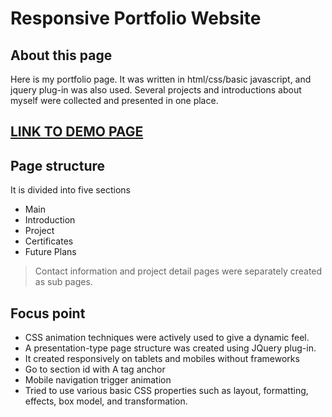 # Responsive Portfolio Website

## About this page

Here is my portfolio page. 
It was written in html/css/basic javascript, and jquery plug-in was also used.
Several projects and introductions about myself were collected and presented in one place.

## [LINK TO DEMO PAGE](https://codejoy.de/)

## Page structure

It is divided into five sections
- Main
- Introduction
- Project
- Certificates
- Future Plans

> Contact information and project detail pages were separately created as sub pages.

## Focus point

- CSS animation techniques were actively used to give a dynamic feel.
- A presentation-type page structure was created using JQuery plug-in.
- It created responsively on tablets and mobiles without frameworks
- Go to section id with A tag anchor
- Mobile navigation trigger animation
- Tried to use various basic CSS properties such as layout, formatting, effects, box model, and transformation.


